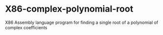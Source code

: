 # X86-complex-polynomial-root
X86 Assembly language program for finding a single root of a polynomial of complex coefficients

